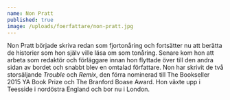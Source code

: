 ```yaml
---
name: Non Pratt
published: true
image: /uploads/foerfattare/non-pratt.jpg
---
```


Non Pratt började skriva redan som fjortonåring och fortsätter nu att berätta de historier som hon själv ville läsa om som tonåring. Senare kom hon att arbeta som redaktör och förläggare innan hon flyttade över till den andra sidan av bordet och snabbt blev en omtalad författare. Non har skrivit de två storsäljande _Trouble_ och _Remix_, den förra nominerad till The Bookseller 2015 YA Book Prize och The Branford Boase Award. Hon växte upp i Teesside i nordöstra England och bor nu i London.
